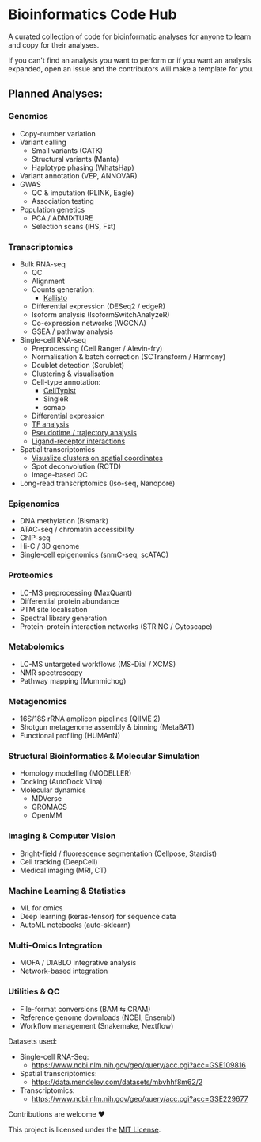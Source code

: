# Bioinformatics Code Hub
A curated collection of code for bioinformatic analyses for anyone to learn and copy for their analyses.

If you can't find an analysis you want to perform or if you want an analysis expanded, open an issue and the contributors will make a template for you.

## Planned Analyses:
### Genomics
- Copy-number variation
- Variant calling
  - Small variants (GATK)
  - Structural variants (Manta)
  - Haplotype phasing (WhatsHap)
- Variant annotation (VEP, ANNOVAR)
- GWAS
  - QC & imputation (PLINK, Eagle)
  - Association testing
- Population genetics
  - PCA / ADMIXTURE
  - Selection scans (iHS, Fst)

### Transcriptomics
- Bulk RNA-seq
  - QC
  - Alignment
  - Counts generation:
    - [Kallisto](transcriptomics/kallisto/bash.ipynb)
  - Differential expression (DESeq2 / edgeR)
  - Isoform analysis (IsoformSwitchAnalyzeR)
  - Co-expression networks (WGCNA)
  - GSEA / pathway analysis
- Single-cell RNA-seq
  - Preprocessing (Cell Ranger / Alevin-fry)
  - Normalisation & batch correction (SCTransform / Harmony)
  - Doublet detection (Scrublet)
  - Clustering & visualisation
  - Cell-type annotation:
    - [CellTypist](transcriptomics/single-cell/cell%20annotations/cell%20typist/py.ipynb)
    - SingleR
    - scmap
  - Differential expression
  - [TF analysis](transcriptomics/single-cell/transcription%20factor%20analysis/r.ipynb)
  - [Pseudotime / trajectory analysis](transcriptomics/single-cell/pseudotime%20analysis/r.ipynb)
  - [Ligand-receptor interactions](transcriptomics/single-cell/ligand-receptor%20analysis/r.ipynb)
- Spatial transcriptomics
  - [Visualize clusters on spatial coordinates](transcriptomics/spatial-transcriptomics/basic%20analysis/r.ipynb)
  - Spot deconvolution (RCTD)
  - Image-based QC
- Long-read transcriptomics (Iso-seq, Nanopore)

### Epigenomics
- DNA methylation (Bismark)
- ATAC-seq / chromatin accessibility
- ChIP-seq
- Hi-C / 3D genome
- Single-cell epigenomics (snmC-seq, scATAC)

### Proteomics
- LC-MS preprocessing (MaxQuant)
- Differential protein abundance
- PTM site localisation
- Spectral library generation
- Protein–protein interaction networks (STRING / Cytoscape)

### Metabolomics
- LC-MS untargeted workflows (MS-Dial / XCMS)
- NMR spectroscopy
- Pathway mapping (Mummichog)

### Metagenomics
- 16S/18S rRNA amplicon pipelines (QIIME 2)
- Shotgun metagenome assembly & binning (MetaBAT)
- Functional profiling (HUMAnN)

### Structural Bioinformatics & Molecular Simulation
- Homology modelling (MODELLER)
- Docking (AutoDock Vina)
- Molecular dynamics
  - MDVerse
  - GROMACS
  - OpenMM

### Imaging & Computer Vision
- Bright-field / fluorescence segmentation (Cellpose, Stardist)
- Cell tracking (DeepCell)
- Medical imaging (MRI, CT)

### Machine Learning & Statistics
- ML for omics
- Deep learning (keras-tensor) for sequence data
- AutoML notebooks (auto-sklearn)

### Multi-Omics Integration
- MOFA / DIABLO integrative analysis
- Network-based integration

### Utilities & QC
- File-format conversions (BAM ⇆ CRAM)
- Reference genome downloads (NCBI, Ensembl)
- Workflow management (Snakemake, Nextflow)

Datasets used:
   - Single-cell RNA-Seq:
     - https://www.ncbi.nlm.nih.gov/geo/query/acc.cgi?acc=GSE109816
   - Spatial transcriptomics:
     - https://data.mendeley.com/datasets/mbvhhf8m62/2
   - Transcriptomics:
     - https://www.ncbi.nlm.nih.gov/geo/query/acc.cgi?acc=GSE229677

 
Contributions are welcome ❤️



This project is licensed under the [MIT License](./LICENSE).
